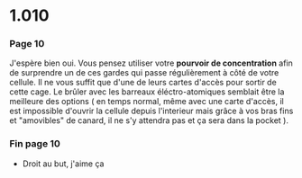 # 1.010

### Page 10

J'espère bien oui. Vous pensez utiliser votre **pourvoir de concentration** afin de surprendre un de ces gardes qui passe régulièrement à côté de votre cellule. Il ne vous suffit que d'une de leurs cartes d'accès pour sortir de cette cage. Le brûler avec les barreaux éléctro-atomiques semblait être la meilleure des options \( en temps normal, même avec une carte d'accès, il est impossible d'ouvrir la cellule depuis l'interieur mais grâce à vos bras fins et "amovibles" de canard, il ne s'y attendra pas et ça sera dans la pocket \).

### Fin page 10

* Droit au but, j'aime ça 



